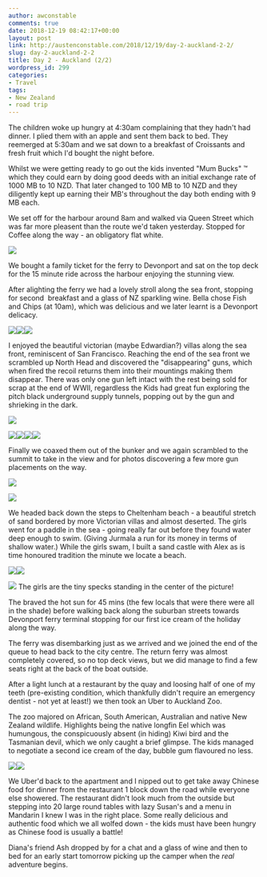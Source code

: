 ```yaml
---
author: awconstable
comments: true
date: 2018-12-19 08:42:17+00:00
layout: post
link: http://austenconstable.com/2018/12/19/day-2-auckland-2-2/
slug: day-2-auckland-2-2
title: Day 2 - Auckland (2/2)
wordpress_id: 299
categories:
- Travel
tags:
- New Zealand
- road trip
---
```


The children woke up hungry at 4:30am complaining that they hadn't had dinner. I plied them with an apple and sent them back to bed. They reemerged at 5:30am and we sat down to a breakfast of Croissants and fresh fruit which I'd bought the night before.

Whilst we were getting ready to go out the kids invented "Mum Bucks" ™ which they could earn by doing good deeds with an initial exchange rate of 1000 MB to 10 NZD. That later changed to 100 MB to 10 NZD and they diligently kept up earning their MB's throughout the day both ending with 9 MB each.

We set off for the harbour around 8am and walked via Queen Street which was far more pleasent than the route we'd taken yesterday. Stopped for Coffee along the way - an obligatory flat white.

![](../../../images/2018/12/img_2181.jpg)

We bought a family ticket for the ferry to Devonport and sat on the top deck for the 15 minute ride across the harbour enjoying the stunning view.

After alighting the ferry we had a lovely stroll along the sea front, stopping for second  breakfast and a glass of NZ sparkling wine. Bella chose Fish and Chips (at 10am), which was delicious and we later learnt is a Devonport delicacy.

![](../../../images/2018/12/img_2197.jpg)![](../../../images/2018/12/img_2196.jpg)![](../../../images/2018/12/img_2195.jpg)

I enjoyed the beautiful victorian (maybe Edwardian?) villas along the sea front, reminiscent of San Francisco. Reaching the end of the sea front we scrambled up North Head and discovered the "disappearing" guns, which when fired the recoil returns them into their mountings making them disappear. There was only one gun left intact with the rest being sold for scrap at the end of WWII, regardless the Kids had great fun exploring the pitch black underground supply tunnels, popping out by the gun and shrieking in the dark.

![](../../../images/2018/12/img_2239.jpg)

![](../../../images/2018/12/img_2198.jpg)![](../../../images/2018/12/img_2201.jpg)![](../../../images/2018/12/img_2204.jpg)![](../../../images/2018/12/img_2206.jpg)

Finally we coaxed them out of the bunker and we again scrambled to the summit to take in the view and for photos discovering a few more gun placements on the way.

![](../../../images/2018/12/img_2211.jpg)

![](../../../images/2018/12/img_2213.jpg)

We headed back down the steps to Cheltenham beach - a beautiful stretch of sand bordered by more Victorian villas and almost deserted. The girls went for a paddle in the sea - going really far out before they found water deep enough to swim. (Giving Jurmala a run for its money in terms of shallow water.) While the girls swam, I built a sand castle with Alex as is time honoured tradition the minute we locate a beach.

![](../../../images/2018/12/img_2224.jpg)![](../../../images/2018/12/img_2233.jpg)

![](../../../images/2018/12/img_2232.jpg) The girls are the tiny specks standing in the center of the picture!

The braved the hot sun for 45 mins (the few locals that were there were all in the shade) before walking back along the suburban streets towards Devonport ferry terminal stopping for our first ice cream of the holiday along the way.

The ferry was disembarking just as we arrived and we joined the end of the queue to head back to the city centre. The return ferry was almost completely covered, so no top deck views, but we did manage to find a few seats right at the back of the boat outside.

After a light lunch at a restaurant by the quay and loosing half of one of my teeth (pre-existing condition, which thankfully didn't require an emergency dentist - not yet at least!) we then took an Uber to Auckland Zoo.

The zoo majored on African, South American, Australian and native New Zealand wildlife. Highlights being the native longfin Eel which was humungous, the conspicuously absent (in hiding) Kiwi bird and the Tasmanian devil, which we only caught a brief glimpse. The kids managed to negotiate a second ice cream of the day, bubble gum flavoured no less.

![](../../../images/2018/12/img_2246.jpg)![](../../../images/2018/12/img_2254.jpg)

We Uber'd back to the apartment and I nipped out to get take away Chinese food for dinner from the restaurant 1 block down the road while everyone else showered. The restaurant didn't look much from the outside but stepping into 20 large round tables with lazy Susan's and a menu in Mandarin I knew I was in the right place. Some really delicious and authentic food which we all wolfed down - the kids must have been hungry as Chinese food is usually a battle!

Diana's friend Ash dropped by for a chat and a glass of wine and then to bed for an early start tomorrow picking up the camper when the _real_ adventure begins.
